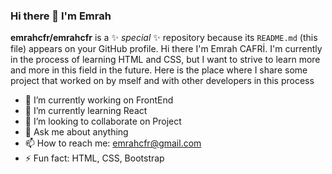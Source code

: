 ### Hi there 👋 I'm Emrah
**emrahcfr/emrahcfr** is a ✨ _special_ ✨ repository because its `README.md` (this file) appears on your GitHub profile.
Hi there I'm Emrah CAFRİ. I'm currently in the process of learning HTML and CSS, 
but I want to strive to learn more and more 
in this field in the future.
Here is the place where I share some project that worked on by mself and with other developers in this process


- 🔭 I’m currently working on FrontEnd
- 🌱 I’m currently learning React
- 👯 I’m looking to collaborate on Project
- 💬 Ask me about anything
- 📫 How to reach me: emrahcfr@gmail.com
- ⚡ Fun fact: HTML, CSS, Bootstrap
